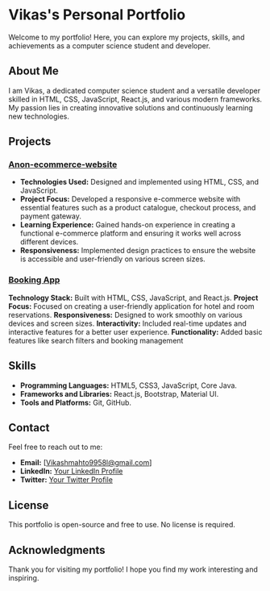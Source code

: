# Vikas's Personal Portfolio

Welcome to my portfolio! Here, you can explore my projects, skills, and achievements as a computer science student and developer.

## About Me

I am Vikas, a dedicated computer science student and a versatile developer skilled in HTML, CSS, JavaScript, React.js, and various modern frameworks. My passion lies in creating innovative solutions and continuously learning new technologies.

## Projects

### [Anon-ecommerce-website](https://github.com/vikasmahto99/Anon-ecommerce-website)

- **Technologies Used:** Designed and implemented using HTML, CSS, and JavaScript.
- **Project Focus:** Developed a responsive e-commerce website with essential features
such as a product catalogue, checkout process, and payment gateway.
- **Learning Experience:** Gained hands-on experience in creating a functional
e-commerce platform and ensuring it works well across different devices.
- **Responsiveness:** Implemented design practices to ensure the website is accessible and
user-friendly on various screen sizes.

### [Booking App](https://github.com/vikasmahto99/Booking-App)

**Technology Stack:** Built with HTML, CSS, JavaScript, and React.js.
**Project Focus:** Focused on creating a user-friendly application for hotel and room
reservations.
**Responsiveness:** Designed to work smoothly on various devices and screen
sizes.
**Interactivity:** Included real-time updates and interactive features for a better
user experience.
**Functionality:** Added basic features like search filters and booking
management

## Skills

- **Programming Languages:** HTML5, CSS3, JavaScript, Core Java.
- **Frameworks and Libraries:** React.js, Bootstrap, Material UI.
- **Tools and Platforms:** Git, GitHub.



## Contact

Feel free to reach out to me:

- **Email:** [Vikashmahto9958l@gmail.com]
- **LinkedIn:** [Your LinkedIn Profile](https://www.linkedin.com/in/vikas-mahto-a21102228/)
- **Twitter:** [Your Twitter Profile](https://x.com/vikasmahto9958)

## License

This portfolio is open-source and free to use. No license is required.

## Acknowledgments

Thank you for visiting my portfolio! I hope you find my work interesting and inspiring.


